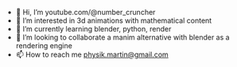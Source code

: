 - 👋 Hi, I’m youtube.com/@number_cruncher
- 👀 I’m interested in 3d animations with mathematical content
- 🌱 I’m currently learning blender, python, render
- 💞️ I’m looking to collaborate a manim alternative with blender as a rendering engine
- 📫 How to reach me physik.martin@gmail.com

<!---
mathelehrer/mathelehrer is a ✨ special ✨ repository because its `README.md` (this file) appears on your GitHub profile.
You can click the Preview link to take a look at your changes.
--->
